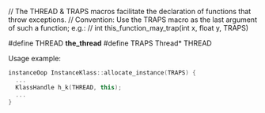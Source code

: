 // The THREAD & TRAPS macros facilitate the declaration of functions that throw exceptions.
// Convention: Use the TRAPS macro as the last argument of such a function; e.g.:
// int this_function_may_trap(int x, float y, TRAPS)

#define THREAD __the_thread__ 
#define TRAPS  Thread* THREAD 

Usage example:

```c++
instanceOop InstanceKlass::allocate_instance(TRAPS) { 
  ...
  KlassHandle h_k(THREAD, this);
  ...
}
```
